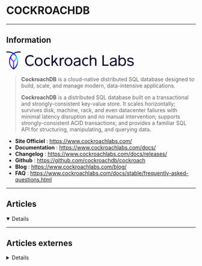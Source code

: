 # COCKROACHDB
----

## <i class="fa-solid fa-hashtag"></i> Information

![Logo](../../_media/bdd/cockroachdb/cockroachlabs-logo.png ':size=250 :no-zoom')


> <i class="fa-solid fa-quote-left"></i> **CockroachDB** is a cloud-native distributed SQL database designed to build, scale, and manage modern, data-intensive applications.
> 
> **CockroachDB** is a distributed SQL database built on a transactional and strongly-consistent key-value store. It scales horizontally; survives disk, machine, rack, and even datacenter failures with minimal latency disruption and no manual intervention; supports strongly-consistent ACID transactions; and provides a familiar SQL API for structuring, manipulating, and querying data. <i class="fa-solid fa-quote-left fa-rotate-180"></i>


- <i class="fa-solid fa-globe"></i> **Site Officiel** : https://www.cockroachlabs.com/
- <i class="fa-solid fa-book"></i> **Documentation** : https://www.cockroachlabs.com/docs/
- <i class="fa-solid fa-file-circle-question"></i> **Changelog** : https://www.cockroachlabs.com/docs/releases/
- <i class="fa-brands fa-github"></i> **Github** : https://github.com/cockroachdb/cockroach
- <i class="fab fa-blogger-b"></i> **Blog** : https://www.cockroachlabs.com/blog/
- <i class="far fa-question-circle"></i> **FAQ** : https://www.cockroachlabs.com/docs/stable/frequently-asked-questions.html


---

## <i class="fa-regular fa-newspaper"></i> Articles

<details open>

</details>

---

## <i class="fa-solid fa-glasses"></i> Articles externes

<details>

- [Disk Spilling in a Vectorized Execution Engine](https://dzone.com/articles/disk-spilling-in-a-vectorized-execution-engine)
- [How Storj Is Migrating From Postgres to CockroachDB: Bulk Loading Performance](https://dzone.com/articles/how-storj-is-migrating-from-postgres-to-cockroachd)
- [How to Deploy Secure CockroachDB Cluster on Ubuntu Server](https://www.howtoforge.com/how-to-deploy-secure-cockroachdb-cluster-on-ubuntu-server/)
- [How to Setup CockroachDB Cluster on Linux](https://linoxide.com/linux-how-to/setup-cockroachdb-cluster-linux/)
- [Nested Transactions in CockroachDB 20.1](https://dzone.com/articles/nested-transactions-in-cockroachdb-201)

</details>